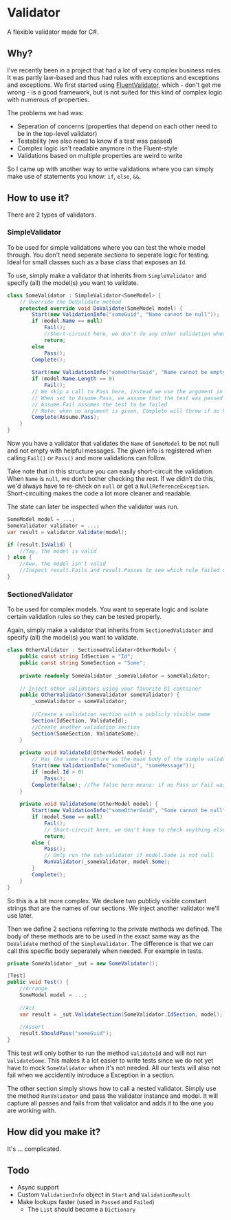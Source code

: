 # Validator
A flexible validator made for C#.

## Why?

I've recently been in a project that had a lot of very complex business rules.
It was partly law-based and thus had rules with exceptions and exceptions and exceptions.
We first started using [FluentValidator](https://github.com/JeremySkinner/FluentValidation),
which - don't get me wrong - is a good framework,
but is not suited for this kind of complex logic with numerous of properties.

The problems we had was:

* Seperation of concerns (properties that depend on each other need to be in the top-level validator)
* Testability (we also need to know if a test was passed)
* Complex logic isn't readable anymore in the Fluent-style
* Validations based on multiple properties are weird to write

So I came up with another way to write validations where you can simply make use of statements you know: `if`, `else`, `&&`.

## How to use it?

There are 2 types of validators.

### SimpleValidator

To be used for simple validations where you can test the whole model through.
You don't need seperate _sections_ to seperate logic for testing.
Ideal for small classes such as a base class that exposes an `Id`.

To use, simply make a validator that inherits from `SimpleValidator` and specify (all) the model(s) you want to validate.

```csharp
class SomeValidator : SimpleValidator<SomeModel> {
    // Override the DoValidate method 
    protected override void DoValidate(SomeModel model) {
        Start(new ValidationInfo("someGuid", "Name cannot be null"));
        if (model.Name == null)
            Fail();
            //Short-circuit here, we don't do any other validation when Name is null
            return;
        else
            Pass();
        Complete();
        
        Start(new ValidationInfo("someOtherGuid", "Name cannot be empty"));
        if (model.Name.Length == 0)
            Fail();
        // We skip a call to Pass here, instead we use the argument in Complete
        // When set to Assume.Pass, we assume that the test was passed if no Pass or Fail was called
        // Assume.Fail assumes the test to be failed
        // Note: when no argument is given, Complete will throw if no Pass or Fail was encoutered
        Complete(Assume.Pass);
    }
}
```

Now you have a validator that validates the `Name` of `SomeModel` to be not null and not empty with helpful messages.
The given info is registered when calling `Fail()` or `Pass()` and more validations can follow.

Take note that in this structure you can easily short-circuit the validation.
When `Name` is `null`, we don't bother checking the rest.
If we didn't do this, we'd always have to re-check on `null` or get a `NullReferenceException`.
Short-circuiting makes the code a lot more cleaner and readable.

The state can later be inspected when the validator was run.

```csharp
SomeModel model = ...;
SomeValidator validator = ...;
var result = validator.Validate(model);

if (result.IsValid) {
    //Yay, the model is valid
} else {
    //Aww, the model isn't valid
    //Inspect result.Fails and result.Passes to see which rule failed or passed
}
```

### SectionedValidator

To be used for complex models.
You want to seperate logic and isolate certain validation rules so they can be tested properly.

Again, simply make a validator that inherits from `SectionedValidator` and specify (all) the model(s) you want to validate.

```csharp
class OtherValidator : SectionedValidator<OtherModel> {
    public const string IdSection = "Id";
    public const string SomeSection = "Some";
    
    private readonly SomeValidator _someValidator = someValidator;
    
    // Inject other validators using your favorite DI container
    public OtherValidator(SomeValidator someValidator) {
        _someValidator = someValidator;
        
        //Create a validation section with a publicly visible name
        Section(IdSection, ValidateId);
        //Create another validation section
        Section(SomeSection, ValidateSome);
    }
    
    private void ValidateId(OtherModel model) {
        // Has the same structure as the main body of the simple validator
        Start(new ValidationInfo("someGuid", "someMessage"));
        if (model.Id > 0)
            Pass();
        Complete(false); //The false here means: if no Pass or Fail was encoutered, assume the validation failed
    }
    
    private void ValidateSome(OtherModel model) {
        Start(new ValidationInfo("someOtherGuid", "Some cannot be null"));
        if (model.Some == null)
            Fail();
            // Short-circuit here, we don't have to check anything else
            return;
        else {
            Pass();
            // Only run the sub-validator if model.Some is not null
            RunValidator(_someValidator, model.Some);
        }
        Complete();
    }
}
```

So this is a bit more complex.
We declare two publicly visible constant strings that are the names of our sections.
We inject another validator we'll use later.

Then we define 2 sections referring to the private methods we defined.
The body of these methods are to be used in the exact same way as the `DoValidate` method of the `SimpleValidator`.
The difference is that we can call this specific body seperately when needed.
For example in tests.

```csharp
private SomeValidator _sut = new SomeValidator();

[Test]
public void Test() {
    //Arrange
    SomeModel model = ...;
    
    //Act
    var result = _sut.ValidateSection(SomeValidator.IdSection, model);
    
    //Assert
    result.ShouldPass("someGuid");
}
```

This test will only bother to run the method `ValidateId` and will not run `ValidateSome`.
This makes it a lot easier to write tests since we do not yet have to mock `SomeValidator` when it's not needed.
All our tests will also not fail when we accidentily introduce a Exception in a section.

The other section simply shows how to call a nested validator.
Simply use the method `RunValidator` and pass the validator instance and model.
It will capture all passes and fails from that validator and adds it to the one you are working with.

## How did you make it?

It's ... complicated.

## Todo

* Async support
* Custom `ValidationInfo` object in `Start` and `ValidationResult`
* Make lookups faster (used in `Passed` and `Failed`)
  * The `List` should become a `Dictionary`
